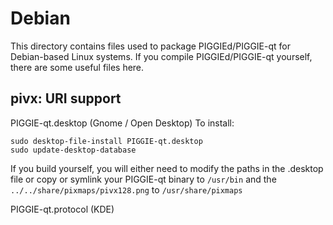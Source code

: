 
Debian
====================
This directory contains files used to package PIGGIEd/PIGGIE-qt
for Debian-based Linux systems. If you compile PIGGIEd/PIGGIE-qt yourself, there are some useful files here.

## pivx: URI support ##


PIGGIE-qt.desktop  (Gnome / Open Desktop)
To install:

	sudo desktop-file-install PIGGIE-qt.desktop
	sudo update-desktop-database

If you build yourself, you will either need to modify the paths in
the .desktop file or copy or symlink your PIGGIE-qt binary to `/usr/bin`
and the `../../share/pixmaps/pivx128.png` to `/usr/share/pixmaps`

PIGGIE-qt.protocol (KDE)

